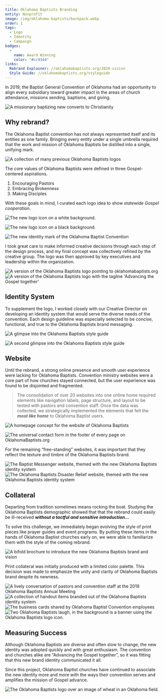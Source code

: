 ```yaml
---
title: Oklahoma Baptists Branding
entity: Nonprofit
image: /img/oklahoma-baptists/backpack.webp
order: 1
tags:
  - Logo
  - Identity
  - Campaign
badges:
  - 
    name: Award Winning
    color: "#cc9344"
links:
  Rebrand Explainer: //oklahomabaptists.org/2020-vision
  Style Guide: //oklahomabaptists.org/styleguide
---
```


In 2019, the Baptist General Convention of Oklahoma had an opportunity to align every subsidiary toward greater impact in the areas of church attendance, missions sending, baptisms, and giving.

![A missionary baptizing new converts to Christianity](/img/oklahoma-baptists/river-baptism.webp)


## Why rebrand?

The Oklahoma Baptist convention has not always represented itself and its entities as one family. Bringing every entity under a single umbrella required that the work and mission of Oklahoma Baptists be distilled into a single, unifying mark.

![A collection of many previous Oklahoma Baptists logos](/img/oklahoma-baptists/old-logos.webp)

The core values of Oklahoma Baptists were defined in three Gospel-centered aspirations.

1. Encouraging Pastors
2. Embracing Brokenness
3. Making Disciples

With these goals in mind, I curated each logo idea to show *statewide Gospel cooperation*.

![The new logo icon on a white background.](/img/oklahoma-baptists/icon-light.svg)

![The new logo icon on a black background.](/img/oklahoma-baptists/icon-dark.svg)

![The new identity mark of the Oklahoma Baptist Convention](/img/oklahoma-baptists/logo.webp)

I took great care to make informed creative decisions through each step of the design process, and my final concept was collectively refined by the creative group. The logo was then approved by key executives and leadership within the organization.

<div class="grid columns-2 gap-1">
  <img alt="A version of the Oklahoma Baptists logo pointing to oklahomabaptists.org" src="/img/oklahoma-baptists/logo-web.webp" />
  <img alt="A version of the Oklahoma Baptists logo with the tagline 'Advancing the Gospel together'" src="/img/oklahoma-baptists/logo-tagline.webp" />
</div>


## Identity System

To supplement the logo, I worked closely with our Creative Director on developing an identity system that would serve the diverse needs of the convention. Each design guideline was especially selected to be concise, functional, and true to the Oklahoma Baptists brand messaging.

![A glimpse into the Oklahoma Baptists style guide](/img/oklahoma-baptists/style-guide.webp)

![A second glimpse into the Oklahoma Baptists style guide](/img/oklahoma-baptists/style-guide-2.webp)


## Website

Until the rebrand, a strong online presence and smooth user experience were lacking for Oklahoma Baptists. Convention ministry websites were a core part of how churches stayed connected, but the user experience was found to be disjointed and fragmented.

> The consolidation of over 20 websites into one online home required elements like navigation labels, page structure, and layout to be tested with pastors and convention staff. Once the data was collected, we strategically implemented the elements that felt the ***most like home*** to Oklahoma Baptist users.

![A homepage concept for the website of Oklahoma Baptists](/img/oklahoma-baptists/homepage.webp)

![The universal contact form in the footer of every page on OklahomaBaptists.org](/img/oklahoma-baptists/contact-form.webp)

For the remaining &ldquo;free-standing&rdquo; websites, it was important that they reflect the texture and timbre of the Oklahoma Baptists brand.

<div class="grid columns-2 gap-1">
  <img alt="The Baptist Messenger website, themed with the new Oklahoma Baptists identity system" src="/img/oklahoma-baptists/messenger.webp" />
  <img alt="The Oklahoma Baptists Disaster Relief website, themed with the new Oklahoma Baptists identity system" src="/img/oklahoma-baptists/dr.webp" />
</div>


## Collateral

Departing from tradition sometimes means rocking the boat. Studying the Oklahoma Baptists demographic showed that that the rebrand could easily be ill-received ***without a tactful and sensitive introduction...***

To solve this challenge, we immediately began evolving the style of print pieces like prayer guides and event programs. By putting these items in the hands of Oklahoma Baptist churches early on, we were able to familiarize them with the style of the coming rebrand.

![A bifold brochure to introduce the new Oklahoma Baptists brand and vision](/img/oklahoma-baptists/bifold.webp)

Print collateral was initially produced with a limited color palette. This decision was made to emphasize the unity and clarity of Oklahoma Baptists brand despite its newness.

<div class="grid columns-2 gap-1">
  <img alt="A lively conversation of pastors and convention staff at the 2019 Oklahoma Baptists Annual Meeting" src="/img/oklahoma-baptists/party-2.webp" />
  <img alt="A collection of handout items branded out of the Oklahoma Baptists identity system" src="/img/oklahoma-baptists/swag.webp" />
  <img alt="The business cards shared by Oklahoma Baptist Convention employees" src="/img/oklahoma-baptists/business-cards.webp" />
  <img alt="Two Oklahoma Baptists laugh, in the background is a banner using the Oklahoma Baptists logo icon." src="/img/oklahoma-baptists/party.webp" />
</div>


## Measuring Success

Although Oklahoma Baptists are diverse and often slow to change, the new identity was adopted quickly and with great enthusiasm. The convention and churches alike are “Advancing the Gospel together”, so it was fitting that this new brand identity communicated it all.

Since this project, Oklahoma Baptist churches have continued to associate the new identity more and more with the ways their convention serves and amplifies the mission of Gospel advance.

![The Oklahoma Baptists logo over an image of wheat in an Oklahoma field.](/img/oklahoma-baptists/wheat.webp)